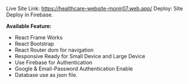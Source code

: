 Live Site Link: https://healthcare-website-monir07.web.app/
Deploy: Site Deploy in Firebase.

<b>Available Feature:</b>
<ul>
    <li> React Frame Works</li>
    <li> React Bootstrap</li>
    <li> React Router dom for navigation</li>
    <li> Responsive Ready for Small Device and Large Device</li>
    <li> Use Firebase for Authentication</li>
    <li> Google & Email-Password Authentication Enable</li>
    <li> Database use as json file.</li>
</ul>